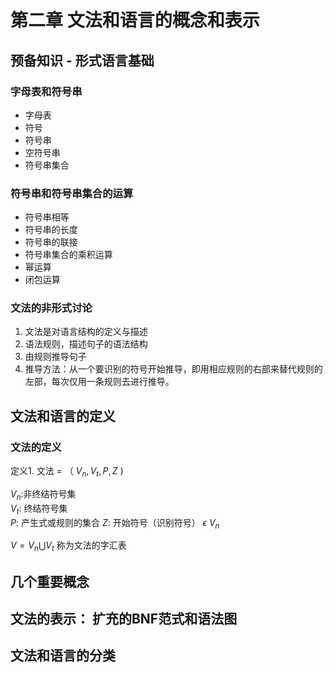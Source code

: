 # 第二章 文法和语言的概念和表示  

## 预备知识 - 形式语言基础  

### 字母表和符号串  

+ 字母表  
+ 符号
+ 符号串  
+ 空符号串  
+ 符号串集合  

### 符号串和符号串集合的运算  

+ 符号串相等  
+ 符号串的长度  
+ 符号串的联接  
+ 符号串集合的乘积运算  
+ 幂运算
+ 闭包运算

### 文法的非形式讨论

1. 文法是对语言结构的定义与描述  
2. 语法规则，描述句子的语法结构
3. 由规则推导句子  
4. 推导方法：从一个要识别的符号开始推导，即用相应规则的右部来替代规则的左部，每次仅用一条规则去进行推导。 


## 文法和语言的定义 

### 文法的定义  

定义1. 文法 = （ $V_n,V_t,P,Z$ )  

$V_n$:非终结符号集  
$V_t$: 终结符号集  
$P$: 产生式或规则的集合 
$Z$: 开始符号（识别符号） $\epsilon$ $V_n$  

$V = V_n\bigcup V_t$ 称为文法的字汇表 




## 几个重要概念  

## 文法的表示： 扩充的BNF范式和语法图  

## 文法和语言的分类 